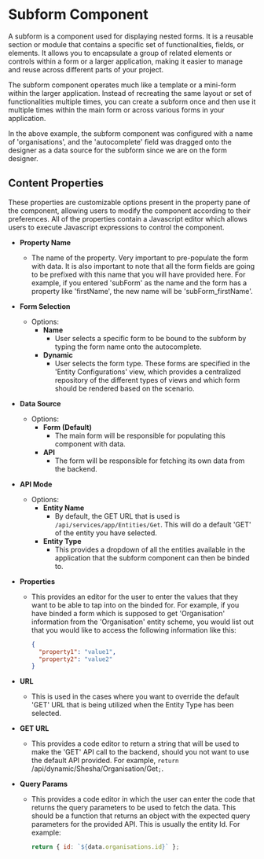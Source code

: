 # Subform Component

A subform is a component used for displaying nested forms. It is a reusable section or module that contains a specific set of functionalities, fields, or elements. It allows you to encapsulate a group of related elements or controls within a form or a larger application, making it easier to manage and reuse across different parts of your project.

The subform component operates much like a template or a mini-form within the larger application. Instead of recreating the same layout or set of functionalities multiple times, you can create a subform once and then use it multiple times within the main form or across various forms in your application.

In the above example, the subform component was configured with a name of 'organisations', and the 'autocomplete' field was dragged onto the designer as a data source for the subform since we are on the form designer.

## Content Properties

These properties are customizable options present in the property pane of the component, allowing users to modify the component according to their preferences. All of the properties contain a Javascript editor which allows users to execute Javascript expressions to control the component.

- **Property Name**

  - The name of the property. Very important to pre-populate the form with data. It is also important to note that all the form fields are going to be prefixed with this name that you will have provided here. For example, if you entered 'subForm' as the name and the form has a property like 'firstName', the new name will be 'subForm_firstName'.

- **Form Selection**

  - Options:
    - **Name**
      - User selects a specific form to be bound to the subform by typing the form name onto the autocomplete.
    - **Dynamic**
      - User selects the form type. These forms are specified in the 'Entity Configurations' view, which provides a centralized repository of the different types of views and which form should be rendered based on the scenario.

- **Data Source**

  - Options:
    - **Form (Default)**
      - The main form will be responsible for populating this component with data.
    - **API**
      - The form will be responsible for fetching its own data from the backend.

- **API Mode**

  - Options:
    - **Entity Name**
      - By default, the GET URL that is used is `/api/services/app/Entities/Get`. This will do a default 'GET' of the entity you have selected.
    - **Entity Type**
      - This provides a dropdown of all the entities available in the application that the subform component can then be binded to.

- **Properties**

  - This provides an editor for the user to enter the values that they want to be able to tap into on the binded for. For example, if you have binded a form which is supposed to get 'Organisation' information from the 'Organisation' entity scheme, you would list out that you would like to access the following information like this:

    ```json
    {
      "property1": "value1",
      "property2": "value2"
    }
    ```

- **URL**

  - This is used in the cases where you want to override the default 'GET' URL that is being utilized when the Entity Type has been selected.

- **GET URL**

  - This provides a code editor to return a string that will be used to make the 'GET' API call to the backend, should you not want to use the default API provided. For example, `return `/api/dynamic/Shesha/Organisation/Get`;`.

- **Query Params**

  - This provides a code editor in which the user can enter the code that returns the query parameters to be used to fetch the data. This should be a function that returns an object with the expected query parameters for the provided API. This is usually the entity Id. For example:

    ```javascript
    return { id: `${data.organisations.id}` };
    ```
